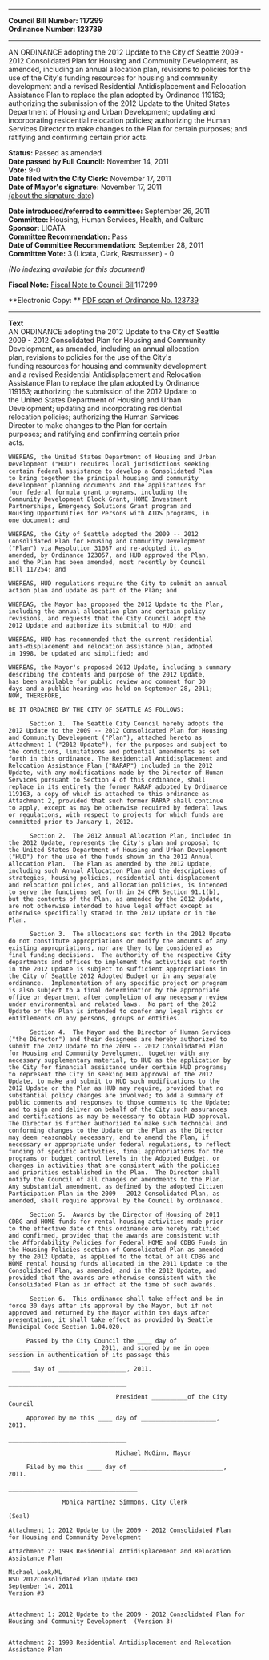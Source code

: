 * * * * *  
  
**Council Bill Number: [](#h0)[](#h2)117299**   
**Ordinance Number: 123739**  
  
* * * * *  
  
AN ORDINANCE adopting the 2012 Update to the City of Seattle 2009 - 2012 Consolidated Plan for Housing and Community Development, as amended, including an annual allocation plan, revisions to policies for the use of the City's funding resources for housing and community development and a revised Residential Antidisplacement and Relocation Assistance Plan to replace the plan adopted by Ordinance 119163; authorizing the submission of the 2012 Update to the United States Department of Housing and Urban Development; updating and incorporating residential relocation policies; authorizing the Human Services Director to make changes to the Plan for certain purposes; and ratifying and confirming certain prior acts.  
  
**Status:** Passed as amended   
**Date passed by Full Council:** November 14, 2011   
**Vote:** 9-0   
**Date filed with the City Clerk:** November 17, 2011   
**Date of Mayor's signature:** November 17, 2011   
[(about the signature date)](/~public/approvaldate.htm)   
  
  
**Date introduced/referred to committee:** September 26, 2011   
**Committee:** Housing, Human Services, Health, and Culture   
**Sponsor:** LICATA   
**Committee Recommendation:** Pass   
**Date of Committee Recommendation:** September 28, 2011   
**Committee Vote:** 3 (Licata, Clark, Rasmussen) - 0   
  
*(No indexing available for this document)*  
  
**Fiscal Note:** [Fiscal Note to Council Bill](http://clerk.seattle.gov/~public/fnote/117299.htm)[](#h1)[](#h3)117299  
  
**Electronic Copy: ** [PDF scan of Ordinance No. 123739](/~archives/Ordinances/Ord_123739.pdf)  
  
* * * * *  
  
**Text**  
    AN ORDINANCE adopting the 2012 Update to the City of Seattle  
    2009 - 2012 Consolidated Plan for Housing and Community  
    Development, as amended, including an annual allocation  
    plan, revisions to policies for the use of the City's  
    funding resources for housing and community development  
    and a revised Residential Antidisplacement and Relocation  
    Assistance Plan to replace the plan adopted by Ordinance  
    119163; authorizing the submission of the 2012 Update to  
    the United States Department of Housing and Urban  
    Development; updating and incorporating residential  
    relocation policies;  authorizing the Human Services  
    Director to make changes to the Plan for certain  
    purposes; and ratifying and confirming certain prior  
    acts.  
  
    WHEREAS, the United States Department of Housing and Urban  
    Development ("HUD") requires local jurisdictions seeking  
    certain federal assistance to develop a Consolidated Plan  
    to bring together the principal housing and community  
    development planning documents and the applications for  
    four federal formula grant programs, including the  
    Community Development Block Grant, HOME Investment  
    Partnerships, Emergency Solutions Grant program and  
    Housing Opportunities for Persons with AIDS programs, in  
    one document; and  
  
    WHEREAS, the City of Seattle adopted the 2009 -- 2012  
    Consolidated Plan for Housing and Community Development  
    ("Plan") via Resolution 31087 and re-adopted it, as  
    amended, by Ordinance 123057, and HUD approved the Plan,  
    and the Plan has been amended, most recently by Council  
    Bill 117254; and  
  
    WHEREAS, HUD regulations require the City to submit an annual  
    action plan and update as part of the Plan; and  
  
    WHEREAS, the Mayor has proposed the 2012 Update to the Plan,  
    including the annual allocation plan and certain policy  
    revisions, and requests that the City Council adopt the  
    2012 Update and authorize its submittal to HUD; and  
  
    WHEREAS, HUD has recommended that the current residential  
    anti-displacement and relocation assistance plan, adopted  
    in 1998, be updated and simplified; and  
  
    WHEREAS, the Mayor's proposed 2012 Update, including a summary  
    describing the contents and purpose of the 2012 Update,  
    has been available for public review and comment for 30  
    days and a public hearing was held on September 28, 2011;  
    NOW, THEREFORE,  
  
    BE IT ORDAINED BY THE CITY OF SEATTLE AS FOLLOWS:  
  
          Section 1.  The Seattle City Council hereby adopts the  
    2012 Update to the 2009 -- 2012 Consolidated Plan for Housing  
    and Community Development ("Plan"), attached hereto as  
    Attachment 1 ("2012 Update"), for the purposes and subject to  
    the conditions, limitations and potential amendments as set  
    forth in this ordinance. The Residential Antidisplacement and  
    Relocation Assistance Plan ("RARAP") included in the 2012  
    Update, with any modifications made by the Director of Human  
    Services pursuant to Section 4 of this ordinance, shall  
    replace in its entirety the former RARAP adopted by Ordinance  
    119163, a copy of which is attached to this ordinance as  
    Attachment 2, provided that such former RARAP shall continue  
    to apply, except as may be otherwise required by federal laws  
    or regulations, with respect to projects for which funds are  
    committed prior to January 1, 2012.  
  
          Section 2.  The 2012 Annual Allocation Plan, included in  
    the 2012 Update, represents the City's plan and proposal to  
    the United States Department of Housing and Urban Development  
    ("HUD") for the use of the funds shown in the 2012 Annual  
    Allocation Plan.  The Plan as amended by the 2012 Update,  
    including such Annual Allocation Plan and the descriptions of  
    strategies, housing policies, residential anti-displacement  
    and relocation policies, and allocation policies, is intended  
    to serve the functions set forth in 24 CFR Section 91.1(b),  
    but the contents of the Plan, as amended by the 2012 Update,  
    are not otherwise intended to have legal effect except as  
    otherwise specifically stated in the 2012 Update or in the  
    Plan.  
  
          Section 3.  The allocations set forth in the 2012 Update  
    do not constitute appropriations or modify the amounts of any  
    existing appropriations, nor are they to be considered as  
    final funding decisions.  The authority of the respective City  
    departments and offices to implement the activities set forth  
    in the 2012 Update is subject to sufficient appropriations in  
    the City of Seattle 2012 Adopted Budget or in any separate  
    ordinance.  Implementation of any specific project or program  
    is also subject to a final determination by the appropriate  
    office or department after completion of any necessary review  
    under environmental and related laws.  No part of the 2012  
    Update or the Plan is intended to confer any legal rights or  
    entitlements on any persons, groups or entities.  
  
          Section 4.  The Mayor and the Director of Human Services  
    ("the Director") and their designees are hereby authorized to  
    submit the 2012 Update to the 2009 -- 2012 Consolidated Plan  
    for Housing and Community Development, together with any  
    necessary supplementary material, to HUD as the application by  
    the City for financial assistance under certain HUD programs;  
    to represent the City in seeking HUD approval of the 2012  
    Update, to make and submit to HUD such modifications to the  
    2012 Update or the Plan as HUD may require, provided that no  
    substantial policy changes are involved; to add a summary of  
    public comments and responses to those comments to the Update;  
    and to sign and deliver on behalf of the City such assurances  
    and certifications as may be necessary to obtain HUD approval.  
    The Director is further authorized to make such technical and  
    conforming changes to the Update or the Plan as the Director  
    may deem reasonably necessary, and to amend the Plan, if  
    necessary or appropriate under federal regulations, to reflect  
    funding of specific activities, final appropriations for the  
    programs or budget control levels in the Adopted Budget, or  
    changes in activities that are consistent with the policies  
    and priorities established in the Plan.  The Director shall  
    notify the Council of all changes or amendments to the Plan.  
    Any substantial amendment, as defined by the adopted Citizen  
    Participation Plan in the 2009 - 2012 Consolidated Plan, as  
    amended, shall require approval by the Council by ordinance.  
  
          Section 5.  Awards by the Director of Housing of 2011  
    CDBG and HOME funds for rental housing activities made prior  
    to the effective date of this ordinance are hereby ratified  
    and confirmed, provided that the awards are consistent with  
    the Affordability Policies for Federal HOME and CDBG Funds in  
    the Housing Policies section of Consolidated Plan as amended  
    by the 2012 Update, as applied to the total of all CDBG and  
    HOME rental housing funds allocated in the 2011 Update to the  
    Consolidated Plan, as amended, and in the 2012 Update, and  
    provided that the awards are otherwise consistent with the  
    Consolidated Plan as in effect at the time of such awards.  
  
          Section 6.  This ordinance shall take effect and be in  
    force 30 days after its approval by the Mayor, but if not  
    approved and returned by the Mayor within ten days after  
    presentation, it shall take effect as provided by Seattle  
    Municipal Code Section 1.04.020.  
  
         Passed by the City Council the ____ day of  
    ________________________, 2011, and signed by me in open  
    session in authentication of its passage this  
  
     _____ day of ___________________, 2011.  
  
    _________________________________  
  
                                  President __________of the City  
    Council  
  
         Approved by me this ____ day of _____________________,  
    2011.  
  
    _________________________________  
  
                                  Michael McGinn, Mayor  
  
         Filed by me this ____ day of __________________________,  
    2011.  
  
    ____________________________________  
  
                   Monica Martinez Simmons, City Clerk  
  
    (Seal)  
  
    Attachment 1: 2012 Update to the 2009 - 2012 Consolidated Plan  
    for Housing and Community Development  
  
    Attachment 2: 1998 Residential Antidisplacement and Relocation  
    Assistance Plan  
  
    Michael Look/ML  
    HSD 2012Consolidated Plan Update ORD  
    September 14, 2011  
    Version #3  
  
  
    Attachment 1: 2012 Update to the 2009 - 2012 Consolidated Plan for Housing and Community Development  (Version 3)  
  
  
    Attachment 2: 1998 Residential Antidisplacement and Relocation  
    Assistance Plan   
